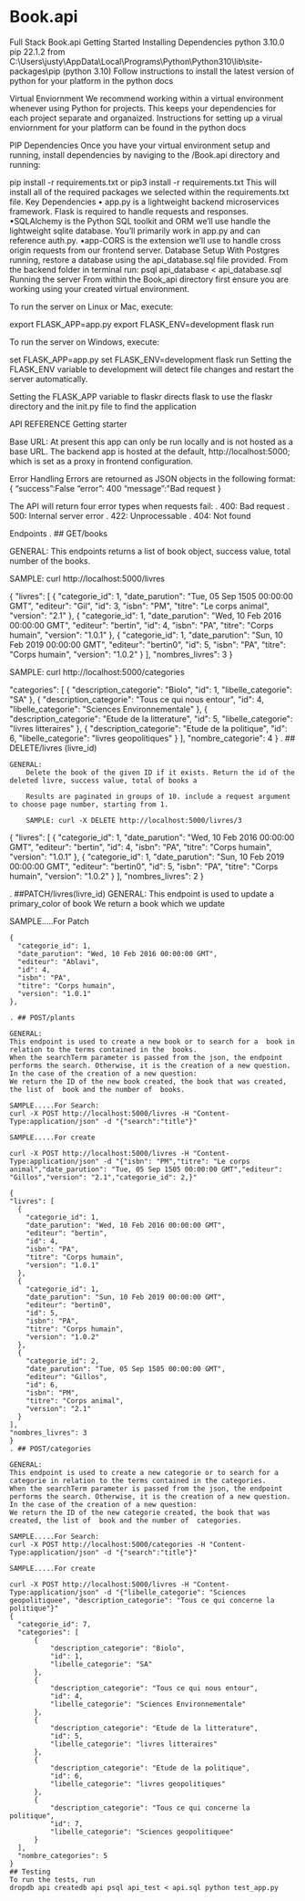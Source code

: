 # Book.api
Full Stack Book.api
Getting Started
Installing Dependencies
python 3.10.0
pip 22.1.2 from C:\Users\justy\AppData\Local\Programs\Python\Python310\lib\site-packages\pip (python 3.10)
Follow instructions to install the latest version of python for your platform in the python docs

Virtual Enviornment
We recommend working within a virtual environment whenever using Python for projects. This keeps your dependencies for each project separate and organaized. Instructions for setting up a virual enviornment for your platform can be found in the python docs

PIP Dependencies
Once you have your virtual environment setup and running, install dependencies by naviging to the /Book.api directory and running:

pip install -r requirements.txt
or
pip3 install -r requirements.txt
This will install all of the required packages we selected within the requirements.txt file.
Key Dependencies
• app.py is a lightweight backend microservices framework. Flask is required to handle requests and responses.
•SQLAlchemy is the Python SQL toolkit and ORM we’ll use handle the lightweight sqlite database. You’ll primarily work in app.py and can reference auth.py.
•app-CORS is the extension we’ll use to handle cross origin requests from our frontend server.
Database Setup
With Postgres running, restore a database using the api_database.sql file provided. From the backend folder in terminal run:
psql api_database < api_database.sql
Running the server
From within the Book_api directory first ensure you are working using your created virtual environment.

To run the server on Linux or Mac, execute:

export FLASK_APP=app.py
export FLASK_ENV=development
flask run

To run the server on Windows, execute:

set FLASK_APP=app.py
set FLASK_ENV=development
flask run
Setting the FLASK_ENV variable to development will detect file changes and restart the server automatically.

Setting the FLASK_APP variable to flaskr directs flask to use the flaskr directory and the init.py file to find the application

API REFERENCE
Getting starter

Base URL: At present this app can only be run locally and is not hosted as a base URL. The backend app is hosted at the default, http://localhost:5000; which is set as a proxy in frontend configuration.

Error Handling
Errors are retourned as JSON objects in the following format: { “success”:False “error”: 400 “message”:"Bad request }

The API will return four error types when requests fail: . 400: Bad request . 500: Internal server error . 422: Unprocessable . 404: Not found

Endpoints
. ## GET/books

GENERAL:
This endpoints returns a list of book object, success value, total number of the books.

SAMPLE: curl http://localhost:5000/livres

{
  "livres": [
    {
      "categorie_id": 1, 
      "date_parution": "Tue, 05 Sep 1505 00:00:00 GMT", 
      "editeur": "Gil", 
      "id": 3, 
      "isbn": "PM", 
      "titre": "Le corps animal", 
      "version": "2.1"
    }, 
    {
      "categorie_id": 1, 
      "date_parution": "Wed, 10 Feb 2016 00:00:00 GMT", 
      "editeur": "bertin", 
      "id": 4, 
      "isbn": "PA", 
      "titre": "Corps humain", 
      "version": "1.0.1"
    }, 
    {
      "categorie_id": 1, 
      "date_parution": "Sun, 10 Feb 2019 00:00:00 GMT", 
      "editeur": "bertin0", 
      "id": 5, 
      "isbn": "PA", 
      "titre": "Corps humain", 
      "version": "1.0.2"
    }
  ], 
  "nombres_livres": 3
}

SAMPLE: curl http://localhost:5000/categories

 "categories": [
        {
            "description_categorie": "Biolo",
            "id": 1,
            "libelle_categorie": "SA"
        },
        {
            "description_categorie": "Tous ce qui nous entour",
            "id": 4,
            "libelle_categorie": "Sciences Environnementale"
        },
        {
            "description_categorie": "Etude de la litterature",
            "id": 5,
            "libelle_categorie": "livres litteraires"
        },
        {
            "description_categorie": "Etude de la politique",
            "id": 6,
            "libelle_categorie": "livres geopolitiques"
        }
    ],
    "nombre_categorie": 4
}
. ## DELETE/livres (livre_id)

    GENERAL:
        Delete the book of the given ID if it exists. Return the id of the deleted livre, success value, total of books a

        Results are paginated in groups of 10. include a request argument to choose page number, starting from 1.

        SAMPLE: curl -X DELETE http://localhost:5000/livres/3

{
  "livres": [ 
    {
      "categorie_id": 1, 
      "date_parution": "Wed, 10 Feb 2016 00:00:00 GMT", 
      "editeur": "bertin", 
      "id": 4, 
      "isbn": "PA", 
      "titre": "Corps humain", 
      "version": "1.0.1"
    }, 
    {
      "categorie_id": 1, 
      "date_parution": "Sun, 10 Feb 2019 00:00:00 GMT", 
      "editeur": "bertin0", 
      "id": 5, 
      "isbn": "PA", 
      "titre": "Corps humain", 
      "version": "1.0.2"
    }
  ], 
  "nombres_livres": 2
}

. ##PATCH/livres(livre_id)
  GENERAL:
  This endpoint is used to update a primary_color of book
  We return a book which we update

  SAMPLE.....For Patch
  ``` curl -X PATCH http://localhost:5000/livres/4 -H "Content-Type:application/json" -d "{"editeur":"Ablavi"}"
{
    "categorie_id": 1, 
    "date_parution": "Wed, 10 Feb 2016 00:00:00 GMT", 
    "editeur": "Ablavi", 
    "id": 4, 
    "isbn": "PA", 
    "titre": "Corps humain", 
    "version": "1.0.1"
},

. ## POST/plants

  GENERAL:    
  This endpoint is used to create a new book or to search for a  book in relation to the terms contained in the  books.
  When the searchTerm parameter is passed from the json, the endpoint performs the search. Otherwise, it is the creation of a new question.
  In the case of the creation of a new question:
  We return the ID of the new book created, the book that was created, the list of  book and the number of  books.

  SAMPLE.....For Search:
  curl -X POST http://localhost:5000/livres -H "Content-Type:application/json" -d "{"search":"title"}"

  SAMPLE.....For create

  curl -X POST http://localhost:5000/livres -H "Content-Type:application/json" -d "{"isbn": "PM","titre": "Le corps animal","date_parution": "Tue, 05 Sep 1505 00:00:00 GMT","editeur": "Gillos","version": "2.1","categorie_id": 2,}"

{
  "livres": [ 
    {
      "categorie_id": 1, 
      "date_parution": "Wed, 10 Feb 2016 00:00:00 GMT", 
      "editeur": "bertin", 
      "id": 4, 
      "isbn": "PA", 
      "titre": "Corps humain", 
      "version": "1.0.1"
    }, 
    {
      "categorie_id": 1, 
      "date_parution": "Sun, 10 Feb 2019 00:00:00 GMT", 
      "editeur": "bertin0", 
      "id": 5, 
      "isbn": "PA", 
      "titre": "Corps humain", 
      "version": "1.0.2"
    },
    {
      "categorie_id": 2, 
      "date_parution": "Tue, 05 Sep 1505 00:00:00 GMT", 
      "editeur": "Gillos", 
      "id": 6, 
      "isbn": "PM", 
      "titre": "Corps animal", 
      "version": "2.1"
    }
  ], 
  "nombres_livres": 3
}
. ## POST/categories

  GENERAL:    
  This endpoint is used to create a new categorie or to search for a categorie in relation to the terms contained in the categories.
  When the searchTerm parameter is passed from the json, the endpoint performs the search. Otherwise, it is the creation of a new question.
  In the case of the creation of a new question:
  We return the ID of the new categorie created, the book that was created, the list of  book and the number of  categories.

  SAMPLE.....For Search:
  curl -X POST http://localhost:5000/categories -H "Content-Type:application/json" -d "{"search":"title"}"

  SAMPLE.....For create

  curl -X POST http://localhost:5000/livres -H "Content-Type:application/json" -d "{"libelle_categorie": "Sciences geopolitiquee", "description_categorie": "Tous ce qui concerne la politique"}"
{
    "categorie_id": 7,
    "categories": [
        {
            "description_categorie": "Biolo",
            "id": 1,
            "libelle_categorie": "SA"
        },
        {
            "description_categorie": "Tous ce qui nous entour",
            "id": 4,
            "libelle_categorie": "Sciences Environnementale"
        },
        {
            "description_categorie": "Etude de la litterature",
            "id": 5,
            "libelle_categorie": "livres litteraires"
        },
        {
            "description_categorie": "Etude de la politique",
            "id": 6,
            "libelle_categorie": "livres geopolitiques"
        },
        {
            "description_categorie": "Tous ce qui concerne la politique",
            "id": 7,
            "libelle_categorie": "Sciences geopolitiquee"
        }
    ],
    "nombre_categories": 5
}
## Testing
To run the tests, run
dropdb api createdb api psql api_test < api.sql python test_app.py





              
